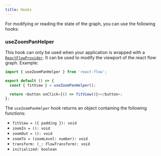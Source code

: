 ```yaml
---
title: Hooks
---
```


<InfoBox title="Note" text="The following hooks are available from version 8.0.0 upwards. You have to use the ReactFlowProvider if you want to use these hooks."/>

For modifying or reading the state of the graph, you can use the following hooks:

### useZoomPanHelper

This hook can only be used when your application is wrapped with a [`ReactFlowProvider`](/docs/api/components/provider/).
It can be used to modify the viewport of the react flow graph. Example:

```javascript
import { useZoomPanHelper } from 'react-flow';

export default () => {
  const { fitView } = useZoomPanHelper();

  return <button onClick={() => fitView()}></button>;
};
```

The `useZoomPanHelper` hook returns an object containing the following functions:

- `fitView = ({ padding }): void`
- `zoomIn = (): void`
- `zoomOut = (): void`
- `zoomTo = (zoomLevel: number): void`
- `transform: (_: FlowTransform): void`
- `initialized: boolean`
